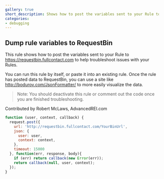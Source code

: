 ```yaml
---
gallery: true
short_description: Shows how to post the variables sent to your Rule to https://requestbin.fullcontact.com to help troubleshoot rule issues 
categories:
- debugging
---
```

## Dump rule variables to RequestBin

This rule shows how to post the variables sent to your Rule to https://requestbin.fullcontact.com to help troubleshoot issues with your Rules.

You can run this rule by itself, or paste it into an existing rule. Once the rule has posted data to RequestBin, you can use a site like http://bodurov.com/JsonFormatter/ to more easily visualize the data.

> Note: You should deactivate this rule or comment out the code once you are finished troubleshooting.

Contributed by Robert McLaws, AdvancedREI.com

```js
function (user, context, callback) {
  request.post({
    url: 'http://requestbin.fullcontact.com/YourBinUrl',
    json: {
      user: user,
      context: context,
    },
    timeout: 15000
  }, function(err, response, body){
    if (err) return callback(new Error(err));
    return callback(null, user, context);
  });
}
```
